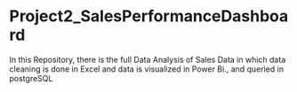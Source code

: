 # Project2_SalesPerformanceDashboard
In this Repository, there is the full Data Analysis of Sales Data in which data cleaning is done in Excel and data is visualized in Power Bi., and queried in postgreSQL
